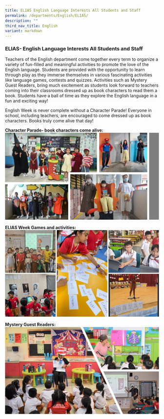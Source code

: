 ```yaml
---
title: ELIAS English Language Interests All Students and Staff
permalink: /departments/English/ELIAS/
description: ""
third_nav_title: English
variant: markdown
---
```

### ELIAS- English Language Interests All Students and Staff

Teachers of the English department come together every term to organize a variety of fun-filled and meaningful activities to promote the love of the English language. 
Students are provided with the opportunity to learn through play as they immerse themselves in various fascinating activities like language games, contests and quizzes. Activities such as Mystery Guest Readers, bring much excitement as students look forward to teachers coming into their classrooms dressed up as book characters to read them a book. Students have a ball of time as they explore the English language in a fun and exciting way! 

English Week is never complete without a Character Parade! Everyone in school, including teachers, are encouraged to come dressed up as book characters. Books truly come alive that day!

**Character Parade- book characters come alive:**
![](/images/elias%202023.jpg)

**ELIAS Week Games and activities:**
![](/images/ELIAS.jpg)

**Mystery Guest Readers:**
![](/images/mystery%20guest%20reader%202023.jpg)

